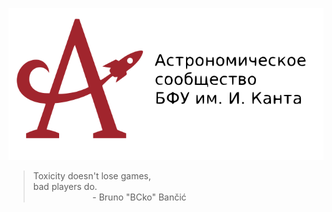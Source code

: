 <p align="center"><a href="https://astromodel.ru"><img alt="Astromodel" src="./configurator/static/images/logo.svg"></a></p>

> Toxicity doesn't lose games, <br>
> bad players do. <br>
> &nbsp;&nbsp;&nbsp;&nbsp;&nbsp;&nbsp;&nbsp;&nbsp;&nbsp;&nbsp;&nbsp;&nbsp;&nbsp;&nbsp;&nbsp;&nbsp;&nbsp;&nbsp;&nbsp;&nbsp;&nbsp;&nbsp;&nbsp;&nbsp;\- Bruno "BCko" Bančić
